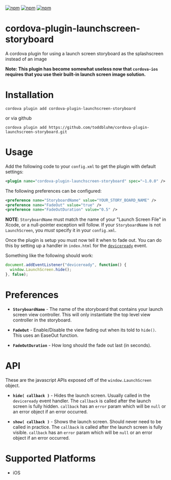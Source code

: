 [![npm](https://img.shields.io/npm/v/cordova-plugin-launchscreen-storyboard.svg?maxAge=86400)](https://www.npmjs.com/package/cordova-plugin-launchscreen-storyboard)
[![npm](https://img.shields.io/npm/dm/cordova-plugin-launchscreen-storyboard.svg?maxAge=86400)](https://www.npmjs.com/package/cordova-plugin-launchscreen-storyboard)
[![npm](https://img.shields.io/npm/l/cordova-plugin-launchscreen-storyboard.svg?maxAge=2592000)](https://www.npmjs.com/package/cordova-plugin-launchscreen-storyboard)

# cordova-plugin-launchscreen-storyboard
A cordova plugin for using a launch screen storyboard as the splashscreen instead of an image

**Note: This plugin has become somewhat useless now that `cordova-ios` requires that you use their built-in launch screen image solution.**

# Installation
`cordova plugin add cordova-plugin-launchscreen-storyboard`

or via github

`cordova plugin add https://github.com/toddbluhm/cordova-plugin-launchscreen-storyboard.git`


# Usage

Add the following code to your `config.xml` to get the plugin with default settings:
```xml
<plugin name="cordova-plugin-launchscreen-storyboard" spec="~1.0.0" />
```

The following preferences can be configured:

```xml
<preference name="StoryboardName" value="YOUR_STORY_BOARD_NAME" />
<preference name="FadeOut" value="true" />
<preference name="FadeOutDuration" value="0.5" />
```

**NOTE**:
`StoryboardName` must match the name of your "Launch Screen File" in Xcode,  or a null-pointer exception will follow.
If your `StoryboardName` is not `LaunchScreen`, you *must* specify it in your `config.xml`.

Once the plugin is setup you must now tell it when to fade out. You can do this by setting up a handler in `index.html` for the [`deviceready`](http://cordova.apache.org/docs/en/6.x/cordova/events/events.html#deviceready) event.

Something like the following should work:
```js
document.addEventListener("deviceready", function() {
  window.LaunchScreen.hide();
}, false);
```

# Preferences
- **`StoryboardName`** - The name of the storyboard that contains your launch screen view controller.
This will only instantiate the top level view controller in the storyboard.

- **`FadeOut`** - Enable/Disable the view fading out when its told to `hide()`. This uses an EaseOut function.

- **`FadeOutDuration`** - How long should the fade out last (in seconds).

# API

These are the javascript APIs exposed off of the `window.LaunchScreen` object.

- **`hide( callback )`** - Hides the launch screen. Usually called in the `deviceready` event handler. The `callback` is called after the launch screen is fully hidden. `callback` has an `error` param which will be `null` or an error object if an error occurred.

- **`show( callback )`** - Shows the launch screen. Should never need to be called in practice. The `callback` is called after the launch screen is fully visible. `callback` has an `error` param which will be `null` or an error object if an error occurred.

# Supported Platforms
- iOS
